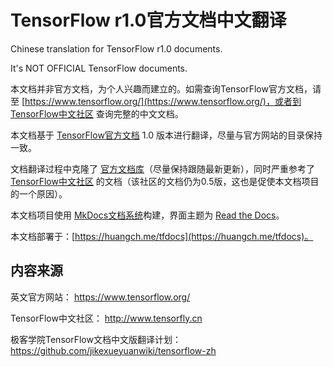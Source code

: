 # TensorFlow r1.0官方文档中文翻译
Chinese translation for TensorFlow r1.0 documents.

It's NOT OFFICIAL TensorFlow documents.

本文档并非官方文档，为个人兴趣而建立的。如需查询TensorFlow官方文档，请至 [https://www.tensorflow.org/](https://www.tensorflow.org/)，或者到 [TensorFlow中文社区](http://www.tensorfly.cn/) 查询完整的中文文档。


本文档基于 [TensorFlow官方文档](https://www.tensorflow.org/) 1.0 版本进行翻译，尽量与官方网站的目录保持一致。


文档翻译过程中克隆了 [官方文档库](https://github.com/tensorflow/tensorflow/tree/master/tensorflow/g3doc)（尽量保持跟随最新更新），同时严重参考了 [TensorFlow中文社区](http://www.tensorfly.cn/) 的文档（该社区的文档仍为0.5版，这也是促使本文档项目的一个原因）。


本文档项目使用 [MkDocs文档系统](http://mkdocs.org)构建，界面主题为 [Read the Docs](https://readthedocs.org/)。


本文档部署于：[https://huangch.me/tfdocs](https://huangch.me/tfdocs)。


## 内容来源

英文官方网站：
    https://www.tensorflow.org/

TensorFlow中文社区：
    http://www.tensorfly.cn

极客学院TensorFlow文档中文版翻译计划：
    https://github.com/jikexueyuanwiki/tensorflow-zh
